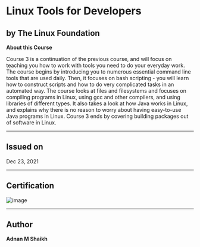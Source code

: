 # Linux Tools for Developers
## by The Linux Foundation

**About this Course**

Course 3 is a continuation of the previous course, and will focus on teaching you how to work with tools you need to do your everyday work. 
The course begins by introducing you to numerous essential command line tools that are used daily. 
Then, it focuses on bash scripting - you will learn how to construct scripts and how to do very complicated tasks in an automated way. 
The course looks at files and filesystems and focuses on compiling programs in Linux, using gcc and other compilers, and using libraries of different types. 
It also takes a look at how Java works in Linux, and explains why there is no reason to worry about having easy-to-use Java programs in Linux. 
Course 3 ends by covering building packages out of software in Linux.

---

## Issued on

Dec 23, 2021

---

## Certification

![image](https://user-images.githubusercontent.com/52044177/147269234-2f7fb9d4-b2e6-4986-978b-53884b56f004.png)

---

## Author

**Adnan M Shaikh**
